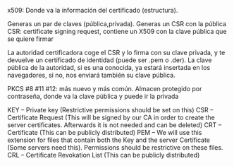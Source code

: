 x509: 
  Donde va la información del certificado (estructura).

Generas un par de claves (pública,privada).
Generas un CSR con la pública
CSR: certificate signing request, contiene un X509 con la clave pública que se quiere firmar

La autoridad certificadora coge el CSR y lo firma con su clave privada, y te devuelve un certificado de identidad (puede ser .pem o .der).
La clave pública de la autoridad, si es una conocida, ya estará insertada en los navegadores, si no, nos enviará también su clave pública.

PKCS 
  #8
  #11
  #12: más nuevo y más común. Almacen protegido por contraseña, donde va la clave pública y puede ir la privada



KEY – Private key (Restrictive permissions should be set on this)
CSR – Certificate Request (This will be signed by our CA in order to create the server certificates. Afterwards it is not needed and can be deleted)
CRT – Certificate (This can be publicly distributed)
PEM – We will use this extension for files that contain both the Key and the server Certificate (Some servers need this). Permissions should be restrictive on these files.
CRL – Certificate Revokation List (This can be publicly distributed)
